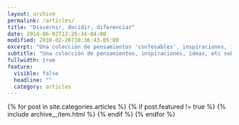 ```yaml
---
layout: archive
permalink: /articles/
title: "Discernir, decidir, diferenciar"
date: 2014-06-02T12:26:34-04:00
modified: 2016-02-26T10:36:43-05:00
excerpt: "Una colección de pensamientos 'confesables', inspiraciones, ideas, planes y procesos que me encuentro en mi dia a dia."
subtitle: "Una colección de pensamientos, inspiraciones, ideas, etc sobre todos aquellos temas que me interesan. Todo es mente y luego cualquier otra cosa pero lo primero siempre se manifiesta en lo mental."
fullwidth: true
feature:
  visible: false
  headline: ""
  category: articles
---
```


{% for post in site.categories.articles %}
  {% if post.featured != true %}
  {% include archive__item.html %}
  {% endif %}
{% endfor %}
